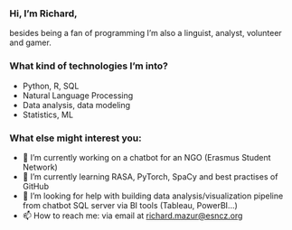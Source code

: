 ### Hi, I’m Richard, 
besides being a fan of programming I’m also a linguist, analyst, volunteer and gamer.

### What kind of technologies I’m into?
- Python, R, SQL
- Natural Language Processing
- Data analysis, data modeling
- Statistics, ML
### What else might interest you:
- 🔭 I’m currently working on a chatbot for an NGO (Erasmus Student Network)
- 🌱 I’m currently learning RASA, PyTorch, SpaCy and best practises of GitHub
- 🤔 I’m looking for help with building data analysis/visualization pipeline from chatbot SQL server via BI tools (Tableau, PowerBI...)
- 📫 How to reach me: via email at richard.mazur@esncz.org

<!--
**essare-rimaz/essare-rimaz** is a ✨ _special_ ✨ repository because its `README.md` (this file) appears on your GitHub profile.

Here are some ideas to get you started:

- 🔭 I’m currently working on ...
- 🌱 I’m currently learning ...
- 👯 I’m looking to collaborate on ...
- 🤔 I’m looking for help with ...
- 💬 Ask me about ...
- 📫 How to reach me: ...
- 😄 Pronouns: ...
- ⚡ Fun fact: ...
-->
